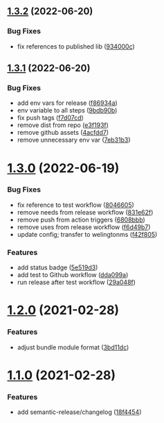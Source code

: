 ## [1.3.2](https://github.com/welingtonms/logical/compare/v1.3.1...v1.3.2) (2022-06-20)


### Bug Fixes

* fix references to published lib ([934000c](https://github.com/welingtonms/logical/commit/934000c7cc7af36ce9c16141f8503038a7283aac))

## [1.3.1](https://github.com/welingtonms/logical/compare/v1.3.0...v1.3.1) (2022-06-20)


### Bug Fixes

* add env vars for release ([f86934a](https://github.com/welingtonms/logical/commit/f86934a8bdfd581790dec7500d6f8b82601a365d))
* env variable to all steps ([9bdb90b](https://github.com/welingtonms/logical/commit/9bdb90b99b909256f2ea57f487fea15d0e7143c1))
* fix push tags ([f7d07cd](https://github.com/welingtonms/logical/commit/f7d07cd0a93422a17c09f4dc515ef046d16f4348))
* remove dist from repo ([e3f193f](https://github.com/welingtonms/logical/commit/e3f193fc51cdebb14756ccb926a258fb07f2a20e))
* remove github assets ([4acfdd7](https://github.com/welingtonms/logical/commit/4acfdd71d4bdf9c73eab09a5e1387c315d992ee0))
* remove unnecessary env var ([7eb31b3](https://github.com/welingtonms/logical/commit/7eb31b35e6f11cb3f24ba0b0ed8595bdd04b3943))

# [1.3.0](https://github.com/welingtonms/logical/compare/v1.2.0...v1.3.0) (2022-06-19)


### Bug Fixes

* fix reference to test workflow ([8046605](https://github.com/welingtonms/logical/commit/8046605bb13a7177018bca89acfa086b55fae1d7))
* remove needs from release workflow ([831e62f](https://github.com/welingtonms/logical/commit/831e62f678789542b3bb9c73b7c020e3ba8a8c18))
* remove push from action triggers ([6808bbb](https://github.com/welingtonms/logical/commit/6808bbbb496d4f5b951032b2244b47035b619399))
* remove uses from release workflow ([f6d49b7](https://github.com/welingtonms/logical/commit/f6d49b70636be0a869264051ed9bc83d2c1aabe2))
* update config; transfer to welingtonms ([f42f805](https://github.com/welingtonms/logical/commit/f42f80570d37a5e7eaeb3d983be6afcbfc7c973e))


### Features

* add status badge ([5e519d3](https://github.com/welingtonms/logical/commit/5e519d3e4a78835c777f2ebc77f340b74076291f))
* add test to Github workflow ([dda099a](https://github.com/welingtonms/logical/commit/dda099ace39fd09086f8cd8356ed18388c473d74))
* run release after test workflow ([29a048f](https://github.com/welingtonms/logical/commit/29a048f376946cd1d7e3f9326263bb9f14f72617))

# [1.2.0](https://github.com/cheesebit/logical/compare/v1.1.0...v1.2.0) (2021-02-28)


### Features

* adjust bundle module format ([3bd11dc](https://github.com/cheesebit/logical/commit/3bd11dc19064f929e63c50570adba4612c88c2c4))

# [1.1.0](https://github.com/cheesebit/logical/compare/v1.0.0...v1.1.0) (2021-02-28)


### Features

* add semantic-release/changelog ([18f4454](https://github.com/cheesebit/logical/commit/18f4454a18e906868b72e6af2d94220694044fbc))
